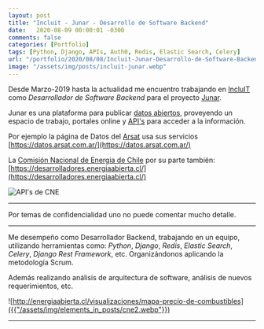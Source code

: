```yaml
---
layout: post
title: "Incluit - Junar - Desarrollo de Software Backend"
date:   2020-08-09 00:00:01 -0300
comments: false
categories: [Portfolio]
tags: [Python, Django, APIs, Auth0, Redis, Elastic Search, Celery]
url: "/portfolio/2020/08/08/Incluit-Junar-Desarrollo-de-Software-Backend.html"
image: "/assets/img/posts/incluit-junar.webp"
---
```


Desde Marzo-2019 hasta la actualidad me encuentro trabajando en [IncluIT](https://incluit.com/) como _Desarrollador de 
Software Backend_ para el proyecto [Junar](https://junar.com/).

Junar es una plataforma para publicar [datos abiertos](https://en.wikipedia.org/wiki/Open_data), proveyendo un espacio 
de trabajo, portales online y [API's](https://en.wikipedia.org/wiki/Application_programming_interface) para acceder a 
la información.

Por ejemplo la página de Datos del [Arsat](https://en.wikipedia.org/wiki/ARSAT) usa sus servicios 
[https://datos.arsat.com.ar/](https://datos.arsat.com.ar/)

La [Comisión Nacional de Energia de Chile](https://es.wikipedia.org/wiki/Comisi%C3%B3n_Nacional_de_Energ%C3%ADa_de_Chile) 
por su parte también: 
[https://desarrolladores.energiaabierta.cl/](https://desarrolladores.energiaabierta.cl/)

![API's de CNE]({{"/assets/img/elements_in_posts/cne.webp"}})

---

Por temas de confidencialidad uno no puede comentar mucho detalle.

---

Me desempeño como Desarrollador Backend, trabajando en un equipo, utilizando herramientas como: _Python_, _Django_, 
_Redis_, _Elastic Search_, _Celery_, _Django Rest Framework_, etc. Organizándonos aplicando la metodología Scrum.
 
Además realizando análisis de arquitectura de software, análisis de nuevos requerimientos, etc.

![http://energiaabierta.cl/visualizaciones/mapa-precio-de-combustibles]({{"/assets/img/elements_in_posts/cne2.webp"}})

---
